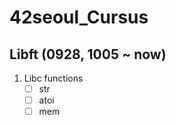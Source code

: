 # 42seoul_Cursus
## Libft (0928, 1005 ~ now)
1. Libc functions</br>
      - [ ] str
      - [ ] atoi
      - [ ] mem

